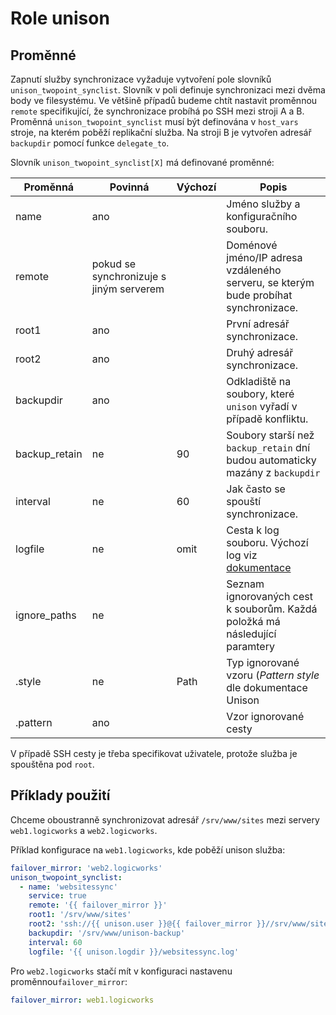 # Role unison

[Docs]: http://www.cis.upenn.edu/~bcpierce/unison/download/releases/stable/unison-manual.html

## Proměnné

Zapnutí služby synchronizace vyžaduje vytvoření pole slovníků `unison_twopoint_synclist`.
Slovník v poli definuje synchronizaci mezi dvěma body ve filesystému. Ve většině případů
budeme chtít nastavit proměnnou `remote` specifikující, že synchronizace probíhá po SSH
mezi stroji A a B. Proměnná `unison_twopoint_synclist` musí být definována v `host_vars`
stroje, na kterém poběží replikační služba. Na stroji B je vytvořen adresář `backupdir`
pomocí funkce `delegate_to`.

Slovník `unison_twopoint_synclist[X]` má definované proměnné:

| Proměnná  | Povinná | Výchozí    | Popis |
| --------- | ------- | ---------- | ----- |
| name      | ano     |            | Jméno služby a konfiguračního souboru. |
| remote    | pokud se synchronizuje s jiným serverem  | | Doménové jméno/IP adresa vzdáleného serveru, se kterým bude probíhat synchronizace.
| root1     | ano     |            | První adresář synchronizace. |
| root2     | ano     |            | Druhý adresář synchronizace. |
| backupdir | ano     |            | Odkladiště na soubory, které `unison` vyřadí v případě konfliktu. |
| backup_retain | ne  | 90         | Soubory starší než `backup_retain` dní budou automaticky mazány z `backupdir` |
| interval  | ne      | 60         | Jak často se spouští synchronizace. |
| logfile   | ne      | omit       | Cesta k log souboru. Výchozí log viz [dokumentace][Docs] |
| ignore_paths | ne   |            | Seznam ignorovaných cest k souborům. Každá položká má následující paramtery |
| .style    | ne      | Path       | Typ ignorované vzoru (*Pattern style* dle dokumentace Unison |
| .pattern  | ano     |            | Vzor ignorované cesty |

V případě SSH cesty je třeba specifikovat uživatele, protože služba je spouštěna pod `root`.

## Příklady použití

Chceme oboustranně synchronizovat adresář `/srv/www/sites` mezi servery
`web1.logicworks` a `web2.logicworks`.

Příklad konfigurace na `web1.logicworks`, kde poběží unison služba:

```yaml
failover_mirror: 'web2.logicworks'
unison_twopoint_synclist:
  - name: 'websitessync'
    service: true
    remote: '{{ failover_mirror }}'
    root1: '/srv/www/sites'
    root2: 'ssh://{{ unison.user }}@{{ failover_mirror }}//srv/www/sites'
    backupdir: '/srv/www/unison-backup'
    interval: 60
    logfile: '{{ unison.logdir }}/websitessync.log'
```

Pro `web2.logicworks` stačí mít v konfiguraci nastavenu proměnnou`failover_mirror`:

```yaml
failover_mirror: web1.logicworks
```
